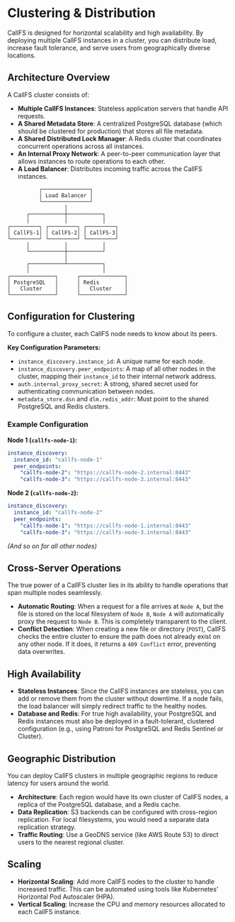 # Clustering & Distribution

CallFS is designed for horizontal scalability and high availability. By deploying multiple CallFS instances in a cluster, you can distribute load, increase fault tolerance, and serve users from geographically diverse locations.

## Architecture Overview

A CallFS cluster consists of:
- **Multiple CallFS Instances**: Stateless application servers that handle API requests.
- **A Shared Metadata Store**: A centralized PostgreSQL database (which should be clustered for production) that stores all file metadata.
- **A Shared Distributed Lock Manager**: A Redis cluster that coordinates concurrent operations across all instances.
- **An Internal Proxy Network**: A peer-to-peer communication layer that allows instances to route operations to each other.
- **A Load Balancer**: Distributes incoming traffic across the CallFS instances.

```
          ┌───────────────┐
          │ Load Balancer │
          └───────────────┘
                  │
      ┌───────────┼───────────┐
      │           │           │
┌─────────┐ ┌─────────┐ ┌─────────┐
│ CallFS-1│ │ CallFS-2│ │ CallFS-3│
└─────────┘ └─────────┘ └─────────┘
      │           │           │
      └───────────┼───────────┘
                  │
      ┌───────────┴───────────┐
      │                       │
┌──────────────┐      ┌──────────────┐
│ PostgreSQL   │      │ Redis        │
│   Cluster    │      │   Cluster    │
└──────────────┘      └──────────────┘
```

## Configuration for Clustering

To configure a cluster, each CallFS node needs to know about its peers.

**Key Configuration Parameters:**
- `instance_discovery.instance_id`: A unique name for each node.
- `instance_discovery.peer_endpoints`: A map of all other nodes in the cluster, mapping their `instance_id` to their internal network address.
- `auth.internal_proxy_secret`: A strong, shared secret used for authenticating communication between nodes.
- `metadata_store.dsn` and `dlm.redis_addr`: Must point to the shared PostgreSQL and Redis clusters.

### Example Configuration

**Node 1 (`callfs-node-1`):**
```yaml
instance_discovery:
  instance_id: "callfs-node-1"
  peer_endpoints:
    "callfs-node-2": "https://callfs-node-2.internal:8443"
    "callfs-node-3": "https://callfs-node-3.internal:8443"
```

**Node 2 (`callfs-node-2`):**
```yaml
instance_discovery:
  instance_id: "callfs-node-2"
  peer_endpoints:
    "callfs-node-1": "https://callfs-node-1.internal:8443"
    "callfs-node-3": "https://callfs-node-3.internal:8443"
```
*(And so on for all other nodes)*

## Cross-Server Operations

The true power of a CallFS cluster lies in its ability to handle operations that span multiple nodes seamlessly.

- **Automatic Routing**: When a request for a file arrives at `Node A`, but the file is stored on the local filesystem of `Node B`, `Node A` will automatically proxy the request to `Node B`. This is completely transparent to the client.
- **Conflict Detection**: When creating a new file or directory (`POST`), CallFS checks the entire cluster to ensure the path does not already exist on any other node. If it does, it returns a `409 Conflict` error, preventing data overwrites.

## High Availability

- **Stateless Instances**: Since the CallFS instances are stateless, you can add or remove them from the cluster without downtime. If a node fails, the load balancer will simply redirect traffic to the healthy nodes.
- **Database and Redis**: For true high availability, your PostgreSQL and Redis instances must also be deployed in a fault-tolerant, clustered configuration (e.g., using Patroni for PostgreSQL and Redis Sentinel or Cluster).

## Geographic Distribution

You can deploy CallFS clusters in multiple geographic regions to reduce latency for users around the world.

- **Architecture**: Each region would have its own cluster of CallFS nodes, a replica of the PostgreSQL database, and a Redis cache.
- **Data Replication**: S3 backends can be configured with cross-region replication. For local filesystems, you would need a separate data replication strategy.
- **Traffic Routing**: Use a GeoDNS service (like AWS Route 53) to direct users to the nearest regional cluster.

## Scaling

- **Horizontal Scaling**: Add more CallFS nodes to the cluster to handle increased traffic. This can be automated using tools like Kubernetes' Horizontal Pod Autoscaler (HPA).
- **Vertical Scaling**: Increase the CPU and memory resources allocated to each CallFS instance.

